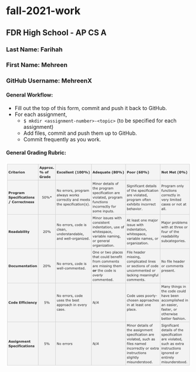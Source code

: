 # fall-2021-work
## FDR High School - AP CS A

### Last Name: Farihah
### First Name: Mehreen
### GitHub Username: MehreenX


#### General Workflow:
* Fill out the top of this form, commit and push it back to GitHub.
* For each assignment,
  * `$ mkdir <assignment-number>-<topic>` (to be specified for each assignment)
  * Add files, commit and push them up to GitHub.
  * Commit frequently as you work.

#### General Grading Rubric:
![rubric](rubric.png)
